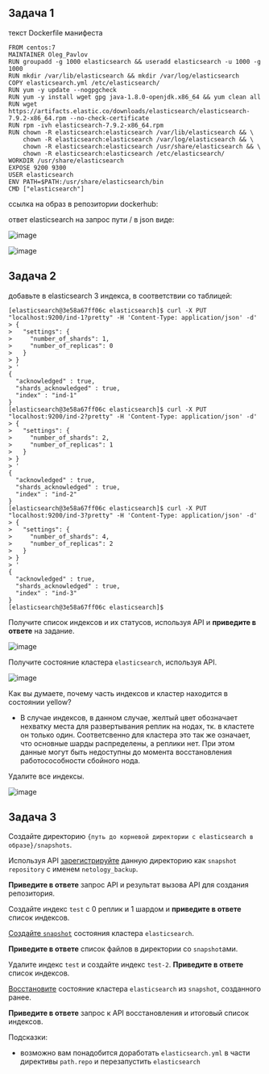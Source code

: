## Задача 1

текст Dockerfile манифеста

```
FROM centos:7
MAINTAINER Oleg_Pavlov
RUN groupadd -g 1000 elasticsearch && useradd elasticsearch -u 1000 -g 1000
RUN mkdir /var/lib/elasticsearch && mkdir /var/log/elasticsearch
COPY elasticsearch.yml /etc/elasticsearch/
RUN yum -y update --nogpgcheck
RUN yum -y install wget gpg java-1.8.0-openjdk.x86_64 && yum clean all
RUN wget https://artifacts.elastic.co/downloads/elasticsearch/elasticsearch-7.9.2-x86_64.rpm --no-check-certificate
RUN rpm -ivh elasticsearch-7.9.2-x86_64.rpm
RUN chown -R elasticsearch:elasticsearch /var/lib/elasticsearch && \
    chown -R elasticsearch:elasticsearch /var/log/elasticsearch && \
    chown -R elasticsearch:elasticsearch /usr/share/elasticsearch && \
    chown -R elasticsearch:elasticsearch /etc/elasticsearch/
WORKDIR /usr/share/elasticsearch
EXPOSE 9200 9300
USER elasticsearch
ENV PATH=$PATH:/usr/share/elasticsearch/bin
CMD ["elasticsearch"]
```
ссылка на образ в репозитории dockerhub:



ответ elasticsearch на запрос пути / в json виде:

![image](https://user-images.githubusercontent.com/22905019/163001487-6f555fac-27e2-4a16-8b52-72ab91a66165.png)

![image](https://user-images.githubusercontent.com/22905019/160901532-2a5fbfbe-cddc-4f67-abcb-182e26964991.png)

## Задача 2

добавьте в elasticsearch 3 индекса, в соответствии со таблицей:

```
[elasticsearch@3e58a67ff06c elasticsearch]$ curl -X PUT "localhost:9200/ind-1?pretty" -H 'Content-Type: application/json' -d'
> {
>   "settings": {
>     "number_of_shards": 1,
>     "number_of_replicas": 0
>   }
> }
> '
{
  "acknowledged" : true,
  "shards_acknowledged" : true,
  "index" : "ind-1"
}
[elasticsearch@3e58a67ff06c elasticsearch]$ curl -X PUT "localhost:9200/ind-2?pretty" -H 'Content-Type: application/json' -d'
> {
>   "settings": {
>     "number_of_shards": 2,
>     "number_of_replicas": 1
>   }
> }
> '
{
  "acknowledged" : true,
  "shards_acknowledged" : true,
  "index" : "ind-2"
}
[elasticsearch@3e58a67ff06c elasticsearch]$ curl -X PUT "localhost:9200/ind-3?pretty" -H 'Content-Type: application/json' -d'
> {
>   "settings": {
>     "number_of_shards": 4,
>     "number_of_replicas": 2
>   }
> }
> '
{
  "acknowledged" : true,
  "shards_acknowledged" : true,
  "index" : "ind-3"
}
[elasticsearch@3e58a67ff06c elasticsearch]$ 
```
Получите список индексов и их статусов, используя API и **приведите в ответе** на задание.

![image](https://user-images.githubusercontent.com/22905019/160665046-e6011220-79c8-4717-b830-31e4a88e2571.png)

Получите состояние кластера `elasticsearch`, используя API.

![image](https://user-images.githubusercontent.com/22905019/160666055-b09f5729-c4a1-44b5-be8b-d474454a8ac3.png)

Как вы думаете, почему часть индексов и кластер находится в состоянии yellow?

- В случае индексов, в данном случае, желтый цвет обозначает нехватку места для развертывания реплик на нодах, тк. в кластете он только один. Соответсвенно для кластера это так же означает, что основные шарды распределены, а реплики нет. При этом данные могут быть недоступны до момента восстановления работосособности сбойного нода.

Удалите все индексы.

![image](https://user-images.githubusercontent.com/22905019/160667661-5c90e86a-cad4-47f2-8f98-4c48fb749f1b.png)

## Задача 3
Создайте директорию `{путь до корневой директории с elasticsearch в образе}/snapshots`.

Используя API [зарегистрируйте](https://www.elastic.co/guide/en/elasticsearch/reference/current/snapshots-register-repository.html#snapshots-register-repository) 
данную директорию как `snapshot repository` c именем `netology_backup`.

**Приведите в ответе** запрос API и результат вызова API для создания репозитория.

Создайте индекс `test` с 0 реплик и 1 шардом и **приведите в ответе** список индексов.

[Создайте `snapshot`](https://www.elastic.co/guide/en/elasticsearch/reference/current/snapshots-take-snapshot.html) 
состояния кластера `elasticsearch`.

**Приведите в ответе** список файлов в директории со `snapshot`ами.

Удалите индекс `test` и создайте индекс `test-2`. **Приведите в ответе** список индексов.

[Восстановите](https://www.elastic.co/guide/en/elasticsearch/reference/current/snapshots-restore-snapshot.html) состояние
кластера `elasticsearch` из `snapshot`, созданного ранее. 

**Приведите в ответе** запрос к API восстановления и итоговый список индексов.

Подсказки:
- возможно вам понадобится доработать `elasticsearch.yml` в части директивы `path.repo` и перезапустить `elasticsearch`
  
